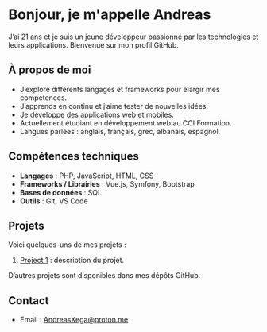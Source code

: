 # Bonjour, je m'appelle Andreas

J’ai 21 ans et je suis un jeune développeur passionné par les technologies et leurs applications. Bienvenue sur mon profil GitHub.

## À propos de moi

- J’explore différents langages et frameworks pour élargir mes compétences.  
- J’apprends en continu et j’aime tester de nouvelles idées.  
- Je développe des applications web et mobiles.  
- Actuellement étudiant en développement web au CCI Formation.  
- Langues parlées : anglais, français, grec, albanais, espagnol.  

## Compétences techniques

- **Langages** : PHP, JavaScript, HTML, CSS  
- **Frameworks / Librairies** : Vue.js, Symfony, Bootstrap  
- **Bases de données** : SQL  
- **Outils** : Git, VS Code  

## Projets

Voici quelques-uns de mes projets :  

1. [Project 1](link-to-project-1) : description du projet.  

D’autres projets sont disponibles dans mes dépôts GitHub.  

## Contact

- Email : [AndreasXega@proton.me](mailto:AndreasXega@proton.me)  
